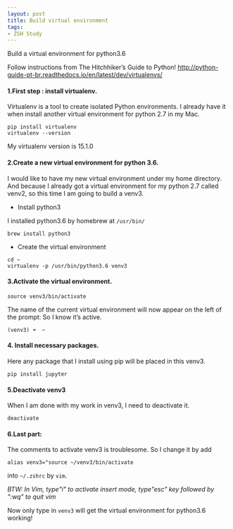```yaml
---
layout: post
title: Build virtual environment
tags: 
- ZSH Study
---
```

Build a virtual environment for python3.6

Follow instructions from The Hitchhiker’s Guide to Python!
<http://python-guide-pt-br.readthedocs.io/en/latest/dev/virtualenvs/>

#### 1.First step : install virtualenv.

Virtualenv is a tool to create isolated Python environments. I already have it when install another virtual environment for python 2.7 in my Mac.

```
pip install virtualenv
virtualenv --version
```
My virtualenv version is 15.1.0

#### 2.Create a new virtual environment for python 3.6.
I would like to have my new virtual environment under my home directory.
And because I already got a virtual environment for my python 2.7 called venv2, so this time I am going to build a venv3.

*  Install python3

I installed python3.6 by homebrew at ```/usr/bin/```

```
brew install python3
```
* Create the virtual environment 

```
cd ~
virtualenv -p /usr/bin/python3.6 venv3
```
#### 3.Activate the virtual environment.

```
source venv3/bin/activate
```
The name of the current virtual environment will now appear on the left of the prompt:
So I know it’s active.
```
(venv3) ➜  ~
```
#### 4. Install necessary packages.
Here any package that I install using pip will be placed in this venv3.

```
pip install jupyter
```
#### 5.Deactivate venv3
When I am done with my work in venv3, I need to deactivate it.

```
deactivate
```
#### 6.Last part:
The comments to activate venv3 is troublesome. So I change it by add 
```
alias venv3="source ~/venv3/bin/activate
``` 
into 
```~/.zshrc``` by ```vim```.

_BTW: In Vim, type"i" to activate insert mode, type"esc" key followed by ":wq" to quit vim_


Now only type in ```venv3``` will get the virtual environment for python3.6 working!



